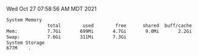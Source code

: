 Wed Oct 27 07:58:56 AM MDT 2021
```bash
System Memory
               total        used        free      shared  buff/cache   available
Mem:           7.7Gi       699Mi       4.7Gi       9.0Mi       2.2Gi       6.7Gi
Swap:          7.6Gi       311Mi       7.3Gi
System Storage
677M	.
```
```bash
